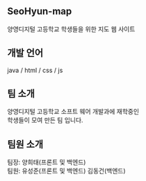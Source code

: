 ## SeoHyun-map
양영디지털 고등학교 학생들을 위한 지도 웹 사이트

## 개발 언어
java / html / css / js

## 팀 소개
양영디지털 고등학교 소프트 웨어 개발과에 재학중인 <br>
학생들이 모여 만든 팀 입니다.

## 팀원 소개
팀장: 양희태(프론트 및 백엔드) <br>
팀원: 유성준(프론트 및 백엔드) 김동건(백엔드)
